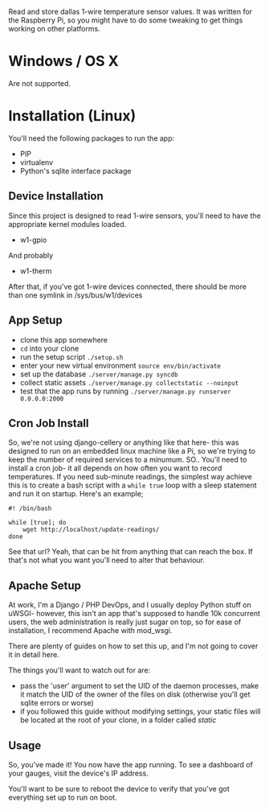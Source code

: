 Read and store dallas 1-wire temperature sensor values. It was written for the 
  Raspberry Pi, so you might have to do some tweaking to get things working on
  other platforms.

# Windows / OS X

Are not supported.

# Installation (Linux)

You'll need the following packages to run the app:

- PIP
- virtualenv
- Python's sqlite interface package

## Device Installation

Since this project is designed to read 1-wire sensors, you'll need to have the
  appropriate kernel modules loaded.

- w1-gpio

And probably

- w1-therm

After that, if you've got 1-wire devices connected, there should be more than 
  one symlink in /sys/bus/w1/devices

## App Setup

- clone this app somewhere
- `cd` into your clone
- run the setup script `./setup.sh`
- enter your new virtual environment `source env/bin/activate`
- set up the database `./server/manage.py syncdb`
- collect static assets `./server/manage.py collectstatic --noinput`
- test that the app runs by running `./server/manage.py runserver 0.0.0.0:2000`

## Cron Job Install

So, we're not using django-cellery or anything like that here- this was designed 
  to run on an embedded linux machine like a Pi, so we're trying to keep the 
  number of required services to a minumum. SO.. You'll need to install a cron
  job- it all depends on how often you want to record temperatures. If you need
  sub-minute readings, the simplest way achieve this is to create a bash script
  with a `while true` loop with a sleep statement and run it on startup.
  Here's an example;

    #! /bin/bash

    while [true]; do
        wget http://localhost/update-readings/
    done

See that url? Yeah, that can be hit from anything that can reach the box. If
  that's not what you want you'll need to alter that behaviour.

## Apache Setup

At work, I'm a Django / PHP DevOps, and I usually deploy Python stuff on uWSGI-
  however, this isn't an app that's supposed to handle 10k concurrent users, the
  web administration is really just sugar on top, so for ease of installation,
  I recommend Apache with mod\_wsgi.

There are plenty of guides on how to set this up, and I'm not going to cover it
  in detail here.

The things you'll want to watch out for are:

- pass the 'user' argument to set the UID of the daemon processes, make it match
  the UID of the owner of the files on disk (otherwise you'll get sqlite errors
  or worse)
- if you followed this guide without modifying settings, your static files will
  be located at the root of your clone, in a folder called *static*

## Usage

So, you've made it! You now have the app running. To see a dashboard of your 
  gauges, visit the device's IP address.

You'll want to be sure to reboot the device to verify that you've got everything
  set up to run on boot.

